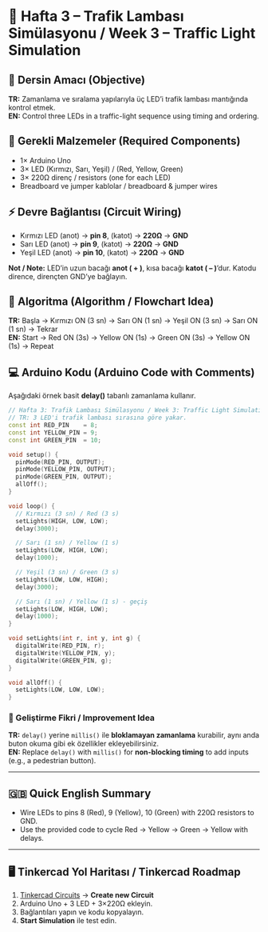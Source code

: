 # 🚦 Hafta 3 – Trafik Lambası Simülasyonu / Week 3 – Traffic Light Simulation

## 🎯 Dersin Amacı (Objective)
**TR:** Zamanlama ve sıralama yapılarıyla üç LED’i trafik lambası mantığında kontrol etmek.  
**EN:** Control three LEDs in a traffic-light sequence using timing and ordering.

## 🔌 Gerekli Malzemeler (Required Components)
- 1× Arduino Uno
- 3× LED (Kırmızı, Sarı, Yeşil) / (Red, Yellow, Green)
- 3× 220Ω direnç / resistors (one for each LED)
- Breadboard ve jumper kablolar / breadboard & jumper wires

## ⚡ Devre Bağlantısı (Circuit Wiring)
- Kırmızı LED (anot) → **pin 8**, (katot) → **220Ω** → **GND**
- Sarı LED (anot) → **pin 9**, (katot) → **220Ω** → **GND**
- Yeşil LED (anot) → **pin 10**, (katot) → **220Ω** → **GND**

**Not / Note:** LED’in uzun bacağı **anot ( + )**, kısa bacağı **katot ( – )**’dur. Katodu dirence, dirençten GND’ye bağlayın.

## 🔄 Algoritma (Algorithm / Flowchart Idea)
**TR:** Başla → Kırmızı ON (3 sn) → Sarı ON (1 sn) → Yeşil ON (3 sn) → Sarı ON (1 sn) → Tekrar  
**EN:** Start → Red ON (3s) → Yellow ON (1s) → Green ON (3s) → Yellow ON (1s) → Repeat

## 💻 Arduino Kodu (Arduino Code with Comments)
Aşağıdaki örnek basit **delay()** tabanlı zamanlama kullanır.

```cpp
// Hafta 3: Trafik Lambası Simülasyonu / Week 3: Traffic Light Simulation
// TR: 3 LED'i trafik lambası sırasına göre yakar.
const int RED_PIN    = 8;
const int YELLOW_PIN = 9;
const int GREEN_PIN  = 10;

void setup() {
  pinMode(RED_PIN, OUTPUT);
  pinMode(YELLOW_PIN, OUTPUT);
  pinMode(GREEN_PIN, OUTPUT);
  allOff();
}

void loop() {
  // Kırmızı (3 sn) / Red (3 s)
  setLights(HIGH, LOW, LOW);
  delay(3000);

  // Sarı (1 sn) / Yellow (1 s)
  setLights(LOW, HIGH, LOW);
  delay(1000);

  // Yeşil (3 sn) / Green (3 s)
  setLights(LOW, LOW, HIGH);
  delay(3000);

  // Sarı (1 sn) / Yellow (1 s) - geçiş
  setLights(LOW, HIGH, LOW);
  delay(1000);
}

void setLights(int r, int y, int g) {
  digitalWrite(RED_PIN, r);
  digitalWrite(YELLOW_PIN, y);
  digitalWrite(GREEN_PIN, g);
}

void allOff() {
  setLights(LOW, LOW, LOW);
}
```

### 🧠 Geliştirme Fikri / Improvement Idea
**TR:** `delay()` yerine `millis()` ile **bloklamayan zamanlama** kurabilir, aynı anda buton okuma gibi ek özellikler ekleyebilirsiniz.  
**EN:** Replace `delay()` with `millis()` for **non-blocking timing** to add inputs (e.g., a pedestrian button).

---

## 🇬🇧 Quick English Summary
- Wire LEDs to pins 8 (Red), 9 (Yellow), 10 (Green) with 220Ω resistors to GND.  
- Use the provided code to cycle Red → Yellow → Green → Yellow with delays.

---

## 🖥️ Tinkercad Yol Haritası / Tinkercad Roadmap
1. [Tinkercad Circuits](https://www.tinkercad.com/circuits) → **Create new Circuit**  
2. Arduino Uno + 3 LED + 3×220Ω ekleyin.  
3. Bağlantıları yapın ve kodu kopyalayın.  
4. **Start Simulation** ile test edin.
